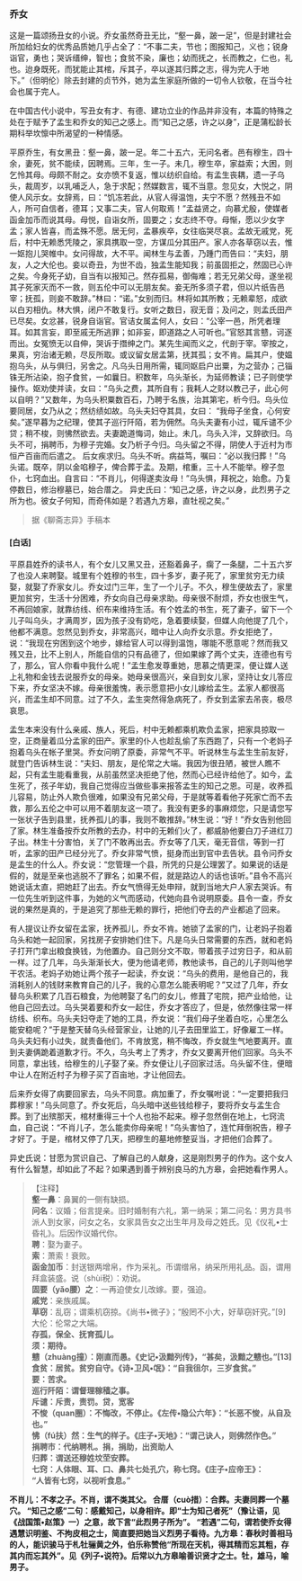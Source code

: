 <script type="text/javascript">
    var head = document.getElementsByTagName('head')[0];
    cssURL = '/public/liao.css';
    linkTag = document.createElement('link');
    linkTag.href = cssURL;
    linkTag.setAttribute('type','text/css');
    linkTag.setAttribute('rel','stylesheet');
    head.appendChild(linkTag);
</script>
### 乔女

这是一篇颂扬丑女的小说。乔女虽然奇丑无比，“壑一鼻，跛一足”，但是封建社会所加给妇女的优秀品质她几乎占全了：“不事二夫，节也；图报知己，义也；锐身诣官，勇也；哭诉缙绅，智也；食贫不染，廉也；幼而抚之，长而教之，仁也，礼也。迨身既死，而犹能止其棺，斥其子，卒以遂其归葬之志，得为完人于地下。”（但明伦）除去封建的贞节外，她为孟生家庭所做的一切令人钦敬，在当今社会也属于完人。

在中国古代小说中，写丑女有才、有德、建功立业的作品并非没有，本篇的特殊之处在于赋予了孟生和乔女的知己之感上。而“知己之感，许之以身”，正是蒲松龄长期科举坎懔中所渴望的一种情感。

平原乔生，有女黑丑：壑一鼻，跛一足。年二十五六，无问名者。邑有穆生，四十余，妻死，贫不能续，因聘焉。三年，生一子。未几，穆生卒，家益索；大困，则乞怜其母。母颇不耐之。女亦愤不复返，惟以纺织自给。有孟生丧耦，遗一子乌头，裁周岁，以乳哺乏人，急于求配；然媒数言，辄不当意。忽见女，大悦之，阴使人风示女。女辞焉，曰：“饥冻若此，从官人得温饱，夫宁不愿？然残丑不如人，所可自信者，德耳；又事二夫，官人何取焉！”孟益贤之，向慕尤殷，使媒者函金加币而说其母。母悦，自诣女所，固要之；女志终不夺。母惭，愿以少女字孟；家人皆喜，而孟殊不愿。居无何，孟暴疾卒，女往临哭尽哀。孟故无戚党，死后，村中无赖悉凭陵之，家具携取一空，方谋瓜分其田产。家人亦各草窃以去，惟一妪抱儿哭帷中。女问得故，大不平。闻林生与孟善，乃踵门而告曰：“夫妇，朋友，人之大伦也。妾以奇丑，为世不齿，独孟生能知我；前虽固拒之，然固已心许之矣。今身死子幼，自当有以报知己。然存孤易，御侮难；若无兄弟父母，遂坐视其子死家灭而不一救，则五伦中可以无朋友矣。妾无所多须子君，但以片纸告邑宰；抚孤，则妾不敢辞。”林曰：“诺。”女别而归。林将如其所教；无赖辈怒，成欲以白刃相仇。林大惧，闭户不敢复行。女听之数日，寂无音；及问之，则孟氏田产已尽矣。女忿甚，锐身自诣官。官诘女属孟何人，女曰：“公宰一邑，所凭者理耳。如其言妄，即至戚无所逃罪；如非妄，即道路之人可听也。”官怒其言戆，诃逐而出。女冤愤无以自伸，哭诉于撍绅之门。某先生闻而义之，代剖于宰。宰按之，果真，穷治诸无赖，尽反所取。或议留女居孟第，抚其孤；女不肯。扁其户，使媪抱乌头，从与俱归，另舍之。凡乌头日用所需，辄同妪启户出粟，为之营办；己锱铢无所沾染，抱子食贫，一如曩日。积数年，乌头渐长，为延师教读；已子则使学操作。妪劝使并读，女曰：“乌头之费，其所自有；我耗人之财以教己子，此心何以自明？”又数年，为乌头积粟数百石，乃聘于名族，治其第宅，析今归。乌头位要同居，女乃从之；然纺绩如故。乌头夫妇夺其具，女曰：
“我母子坐食，心何安矣。”遂早暮为之纪理，使其子巡行阡陌，若为佣然。乌头夫妻有小过，辄斥谴不少贷；稍不梭，则怫然欲去。夫妻跪道悔词，始止。未几，乌头入泮，又辞欲归。乌头不可，捐聘币，为穆子完婚。女乃析子今归。乌头留之不得，阴使人于近村为市恒产百亩而后遣之。
后女疾求归。乌头不听。病益笃，嘱曰：“必以我归葬！”乌头诺。既卒，阴以金啗穆子，俾合葬于孟。及期，棺重，三十人不能举。穆子忽仆，七窍血出。自言曰：“不肖儿，何得遂卖汝母！”乌头惧，拜祝之，始愈。乃复停数日，修治穆墓已，始合厝之。
异史氏曰：“知己之感，许之以身，此烈男子之所为也。彼女子何知，而奇伟如是？若遇九方皋，直牡视之矣。”

</section>

> 据《聊斋志异》手稿本

#### [白话]
<aside>

平原县姓乔的读书人，有个女儿又黑又丑，还豁着鼻子，瘸了一条腿，二十五六岁了也没人来聘娶。城里有个姓穆的书生，四十多岁，妻子死了，家里贫穷无力续娶，就娶了乔家女儿。乔女过门三年，生了一个儿子。不久，穆生便故去了，家里更加贫穷，生活十分困难，乔女向自己母亲求助。母亲很不耐烦，乔女也很生气，不再回娘家，就靠纺线、织布来维持生活。有个姓孟的书生，死了妻子，留下一个儿子叫乌头，才满周岁，因为孩子没有奶吃，急着要续娶，但媒人向他提了几个，他都不满意。忽然见到乔女，非常高兴，暗中让人向乔女示意。乔女拒绝了，说：“我现在穷困到这个地步，嫁给官人可以得到温饱，哪能不愿意呢？然而我又残又丑，比不上别人，所能自信的只有品德了，但如果嫁了两个丈夫，连德也有亏了，那么，官人你看中我什么呢！”孟生愈发尊重她，思慕之情更深，便让媒人送上礼物和金钱去说服乔女的母亲。她母亲很高兴，亲自到女儿家，坚持让女儿答应下来，乔女坚决不嫁。母亲很羞愧，表示愿意把小女儿嫁给孟生。孟家人都很高兴，而孟生却不同意。过了不久，孟生突然得急病死了，乔女到孟家去吊丧，极尽哀思。

孟生本来没有什么亲戚、族人，死后，村中无赖都乘机欺负孟家，把家具掠取一空，正商量着瓜分孟家的田产。家里的仆人也趁乱偷了东西跑了，只有一个老妈子抱着乌头在帐子里哭。乔女问明了原委，非常气不平。听说林生与孟生生前友好，就登门告诉林生说：“夫妇、朋友，是伦常之大端。我因为很丑陋，被世人瞧不起，只有孟生能看重我，从前虽然坚决拒绝了他，然而心已经许给他了。如今，孟生死了，孩子年幼，我自己觉得应当做些事来报答孟生的知己之恩。可是，收养孤儿容易，防止外人欺负很难，如果没有兄弟父母，于是就等着看他子死家亡而不去救，那么五伦之中可以用不着朋友这一项了。我没有更多的事麻烦您，只是请您写一张状子告到县里，抚养孤儿的事，我则不敢推辞。”林生说：“好！”乔女告别他回了家。林生准备按乔女所教的去办，村中的无赖们火了，都威胁他要白刀子进红刀子出。林生十分害怕，关了门不敢再出去。乔女等了几天，毫无音信，等到一打听，孟家的田产已经分光了。乔女非常气愤，挺身而出到官中去告状。县令问乔女是孟生的什么人。乔女说：“您管理一个县，所凭的只是公理罢了。如果说的话是假的，就是至亲也逃脱不了罪名；如果不假，就是路边人的话也该听。”县令不高兴她说话太直，把她赶了出去。乔女气愤得无处申辩，就到当地大户人家去哭诉。有一位先生听到这件事，为她的义气而感动，代她向县令说明原委。县令一查，乔女说的果然是真的，于是追究了那些无赖的罪行，把他们夺去的产业都追了回来。

有人提议让乔女留在孟家，抚养孤儿，乔女不肯。她锁了孟家的门，让老妈子抱着乌头和她一起回家，另找房子安排她们住下。凡是乌头日常需要的东西，就和老妈子打开门拿出粮食换钱，为他置办。自己则分文不取，带着孩子过穷日子，和从前一样。过了几年，乌头渐渐长大，便为他请老师，教他读书，自己的儿子则叫他学干农活。老妈子劝她让两个孩子一起读，乔女说：“乌头的费用，是他自己的，我消耗别人的钱财来教育自己的儿子，我的心意怎么能表明呢？”又过了几年，乔女替乌头积累了几百石粮食，为他聘娶了名门的女儿，修葺了宅院，把产业给他，让他自己回去过。乌头哭着要和乔女一起住，乔女才答应了，但是，依然像往常一样纺线、织布。乌头夫妇夺走了她的工具，乔女说：“我们母子坐着白吃，心里怎么能安稳呢？”于是整天替乌头经营家业，让她的儿子去田里监工，好像雇工一样。乌头夫妇有小过失，就责备他们，不肯放宽，稍不悔改，乔女就生气地要离开。直到夫妻俩跪着道歉才行。不久，乌头考上了秀才，乔女又要离开他们回家。乌头不同意，拿出钱，给穆生的儿子娶了亲。乔女便让儿子回家过活。乌头留不住，便暗中让人在附近村子为穆子买了百亩地，才让他回去。

后来乔女得了病要回家去，乌头不同意。病加重了，乔女嘱咐说：“一定要把我归葬穆家！”乌头同意了。乔女死后，乌头暗中送些钱给穆子，要将乔女与孟生合葬。到了出殡那天，棺材重得三十个人也抬不起来。穆子忽然倒在地上，七窍流血，自己说：“不肖儿子，怎么能卖你母亲呢！”乌头害怕了，连忙拜倒祝告，穆子才好了。于是，棺材又停了几天，把穆生的墓地修整妥当，才把他们合葬了。

异史氏说：甘愿为赏识自己、了解自己的人献身，这是刚烈男子的作为。这个女人有什么智慧，却如此了不起？如果遇到善于辨别良马的九方皋，会把她看作男人。

</aside>

> 【注释】  
<b>壑一鼻</b>：鼻翼的一侧有缺损。  
<b>问名</b>：议婚；俗言提亲。旧时婚制有六礼，第一纳采；第二问名：男方具书派人到女家，问女之名，女家具告女之出生年月及母之姓氏。见《仪礼•士昏礼》。后因作议婚代你。  
<b>聘</b>：娶为妻子。  
<b>索</b>：萧索！衰败。  
<b>函金加币</b>：封送银两增帛，作为采礼。币谓缯帛，纳采所用礼品。函，谓用拜盒装盛。说（shùi税）：劝说。  
<b>固要（yǎo腰）之</b>：一再迫使女儿改嫁。要，强迫。  
<b>戚党</b>：亲族戚属。  
<b>草窃</b>：乱窃；谓乘机窃掠。《尚书•微子》；“殷罔不小大，好草窃奸究。”[9]大伦：伦常之大端。  
<b>存孤，保全、抚育孤儿。  
<b>须</b>：期待。  
<b>戆（zhuàng撞）</b>：刚直而愚。《史记•汲黯列传》，“甚矣，汲黯之戆也。”[13]食贫：居贫。贫穷自守。《诗•卫风•氓》：“自我徂尔，三岁食贫。”  
<b>要</b>：苦求。  
<b>巡行阡陌</b>：谓督理稼穑之事。  
<b>斥谴</b>：斥责，责罚。贷，宽客  
<b>不悛（quan圈）</b>：不悔改，不停止。《左传•隐公六年》：“长恶不悛，从自及也。”  
<b>怫（fú扶）然</b>：生气的样子。《庄子•天地》：“谓己诀人，则佛然作色。”  
<b>捐聘市</b>：代纳聘札。捐，捐助，出资助人  
<b>归葬</b>：谓送还穆姓坟茔安葬。  
<b>七窍</b>：人体眼、耳、口、鼻共七处孔穴，称七窍。《庄子•应帝王》：  
<b>“人皆有七窍，以视听食息。”  
<b>  
<b>不肖儿</b>：不孝之子。不肖，谓不类其父。  
<b>合厝（cuò措）</b>：合葬。夫妻同葬一个墓穴。  
<b>“知己之感”二句</b>：感戴知己，以身相许。即“士为知己者死”（豫让语，见《战国策•赵策》一）之意，故下言“此烈男子所为”。  
<b>“若遇”二句，谓若使乔女得遇慧识明鉴、不拘皮相之士，简直要把她当义烈男子看待。九方皋</b>：春秋时善相马的人，能识骏马于札牡骊黄之外，伯乐称赞他“所现在天机，得其精而忘其粗，存其内而忘其外”。见《列子•说符》。后常以九方皋喻善识贤才之士。牡，雄马，喻男子。  
